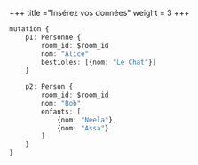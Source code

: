 +++
title ="Insérez vos données" 
weight = 3
+++
```ts
mutation {
    p1: Personne { 
        room_id: $room_id
        nom: "Alice" 
        bestioles: [{nom: "Le Chat"}] 
    }
    
    p2: Person { 
        room_id: $room_id
        nom: "Bob" 
        enfants: [
            {nom: "Neela"}, 
            {nom: "Assa"}
        ]
    }
} 
```
